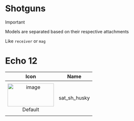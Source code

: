 # Shotguns

> [!IMPORTANT]
> Models are separated based on their respective attachments
>
> Like `receiver` or `mag`



# Echo 12
| Icon | Name |
| :--: | :--: | 
| | | | | 
<img width="150" height="75" alt="image" src="https://github.com/user-attachments/assets/c2b77fcf-8a33-41e5-bee8-83f5bc6dca9b" /> <br> Default | sat_sh_husky | 
| | | | | 


















































































